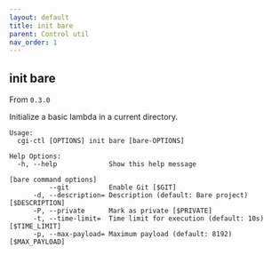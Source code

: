 ```yaml
---
layout: default
title: init bare
parent: Control util
nav_order: 1
---
```

## init bare

From `0.3.0`

Initialize a basic lambda in a current directory.

```
Usage:
  cgi-ctl [OPTIONS] init bare [bare-OPTIONS]

Help Options:
  -h, --help             Show this help message

[bare command options]
          --git          Enable Git [$GIT]
      -d, --description= Description (default: Bare project) [$DESCRIPTION]
      -P, --private      Mark as private [$PRIVATE]
      -t, --time-limit=  Time limit for execution (default: 10s) [$TIME_LIMIT]
      -p, --max-payload= Maximum payload (default: 8192) [$MAX_PAYLOAD]

```
